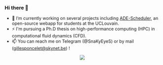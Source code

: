 ### Hi there 👋

- 🔭 I’m currently working on several projects including [ADE-Scheduler](ade-scheduler.info.ucl.ac.be), an open-source webapp for students at the UCLouvain.
- ⚡ I'm pursuing a Ph.D thesis on high-performance computing (HPC) in computational fluid dynamics (CFD).
- 📫 You can reach me on Telegram (@SnaKyEyeS) or by mail (gillesponcelet@skynet.be) !

<p align="center">
  <img src="https://github-readme-stats.vercel.app/api/top-langs/?username=snakyeyes"></img>
</p>

<!--
**SnaKyEyeS/SnaKyEyeS** is a ✨ _special_ ✨ repository because its `README.md` (this file) appears on your GitHub profile.

Here are some ideas to get you started:



- 🔭 I’m currently working on ...
- 🌱 I’m currently learning ...
- 👯 I’m looking to collaborate on ...
- 🤔 I’m looking for help with ...
- 💬 Ask me about ...
- 📫 How to reach me: ...
- 😄 Pronouns: ...
- ⚡ Fun fact: ...
-->
